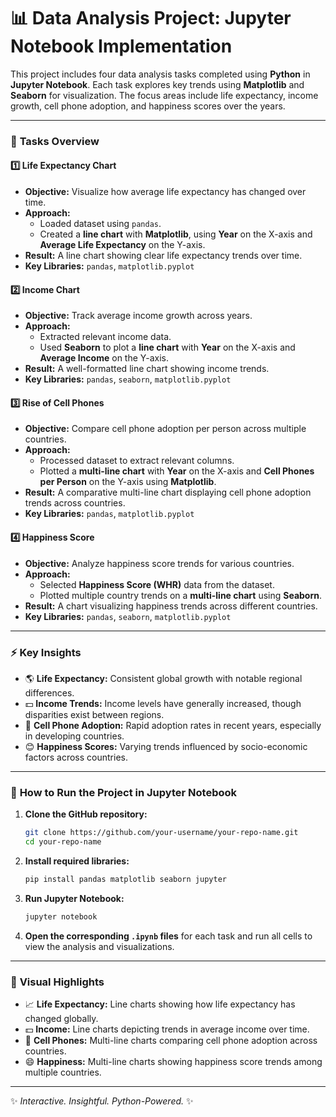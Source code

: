 # 📊 **Data Analysis Project: Jupyter Notebook Implementation**

This project includes four data analysis tasks completed using **Python** in **Jupyter Notebook**. Each task explores key trends using **Matplotlib** and **Seaborn** for visualization. The focus areas include life expectancy, income growth, cell phone adoption, and happiness scores over the years.

---

### 🚀 **Tasks Overview**

#### 1️⃣ **Life Expectancy Chart**
- **Objective:** Visualize how average life expectancy has changed over time.
- **Approach:**
  - Loaded dataset using `pandas`.
  - Created a **line chart** with **Matplotlib**, using **Year** on the X-axis and **Average Life Expectancy** on the Y-axis.
- **Result:** A line chart showing clear life expectancy trends over time.
- **Key Libraries:** `pandas`, `matplotlib.pyplot`

#### 2️⃣ **Income Chart**
- **Objective:** Track average income growth across years.
- **Approach:**
  - Extracted relevant income data.
  - Used **Seaborn** to plot a **line chart** with **Year** on the X-axis and **Average Income** on the Y-axis.
- **Result:** A well-formatted line chart showing income trends.
- **Key Libraries:** `pandas`, `seaborn`, `matplotlib.pyplot`

#### 3️⃣ **Rise of Cell Phones**
- **Objective:** Compare cell phone adoption per person across multiple countries.
- **Approach:**
  - Processed dataset to extract relevant columns.
  - Plotted a **multi-line chart** with **Year** on the X-axis and **Cell Phones per Person** on the Y-axis using **Matplotlib**.
- **Result:** A comparative multi-line chart displaying cell phone adoption trends across countries.
- **Key Libraries:** `pandas`, `matplotlib.pyplot`

#### 4️⃣ **Happiness Score**
- **Objective:** Analyze happiness score trends for various countries.
- **Approach:**
  - Selected **Happiness Score (WHR)** data from the dataset.
  - Plotted multiple country trends on a **multi-line chart** using **Seaborn**.
- **Result:** A chart visualizing happiness trends across different countries.
- **Key Libraries:** `pandas`, `seaborn`, `matplotlib.pyplot`

---

### ⚡ **Key Insights**

- 🌎 **Life Expectancy:** Consistent global growth with notable regional differences.
- 💵 **Income Trends:** Income levels have generally increased, though disparities exist between regions.
- 📱 **Cell Phone Adoption:** Rapid adoption rates in recent years, especially in developing countries.
- 😊 **Happiness Scores:** Varying trends influenced by socio-economic factors across countries.

---

### 📂 **How to Run the Project in Jupyter Notebook**

1. **Clone the GitHub repository:**
   ```bash
   git clone https://github.com/your-username/your-repo-name.git
   cd your-repo-name
   ```

2. **Install required libraries:**
   ```bash
   pip install pandas matplotlib seaborn jupyter
   ```

3. **Run Jupyter Notebook:**
   ```bash
   jupyter notebook
   ```

4. **Open the corresponding `.ipynb` files** for each task and run all cells to view the analysis and visualizations.

---

### 🎨 **Visual Highlights**

- 📈 **Life Expectancy:** Line charts showing how life expectancy has changed globally.
- 💵 **Income:** Line charts depicting trends in average income over time.
- 📱 **Cell Phones:** Multi-line charts comparing cell phone adoption across countries.
- 😄 **Happiness:** Multi-line charts showing happiness score trends among multiple countries.

---

✨ *Interactive. Insightful. Python-Powered.* ✨



